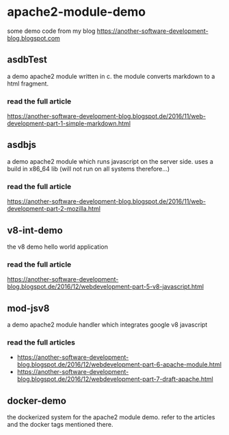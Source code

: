 
# apache2-module-demo
some demo code from my blog https://another-software-development-blog.blogspot.com


## asdbTest
a demo apache2 module written in c. the module converts markdown to a html fragment.

### read the full article

https://another-software-development-blog.blogspot.de/2016/11/web-development-part-1-simple-markdown.html

## asdbjs
a demo apache2 module which runs javascript on the server side. uses a build in x86_64 lib (will not run on all systems therefore...)


### read the full article

https://another-software-development-blog.blogspot.de/2016/11/web-development-part-2-mozilla.html


## v8-int-demo
the v8 demo hello world application

### read the full article

https://another-software-development-blog.blogspot.de/2016/12/webdevelopment-part-5-v8-javascript.html


## mod-jsv8
a demo apache2 module handler which integrates google v8 javascript

### read the full articles
- https://another-software-development-blog.blogspot.de/2016/12/webdevelopment-part-6-apache-module.html
- https://another-software-development-blog.blogspot.de/2016/12/webdevelopment-part-7-draft-apache.html


## docker-demo
the dockerized system for the apache2 module demo.
refer to the articles and the docker tags mentioned there.




